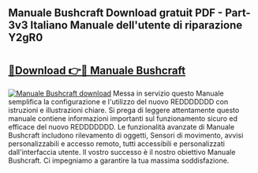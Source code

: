 ## Manuale Bushcraft Download gratuit PDF - Part-3v3 Italiano Manuale dell'utente di riparazione Y2gR0

# <h2><a href="http://dfcq4bq.blite.top/?on=Manuale+Bushcraft">🔗Download 👉🔴 Manuale Bushcraft</a></h2>

[![Manuale Bushcraft download](https://i.imgur.com/lujVjoI.png)](http://dfcq4bq.blite.top/?on=Manuale+Bushcraft)
Messa in servizio questo Manuale semplifica la configurazione e l'utilizzo del nuovo REDDDDDDD con istruzioni e illustrazioni chiare. Si prega di leggere attentamente questo manuale contiene informazioni importanti sul funzionamento sicuro ed efficace del nuovo REDDDDDDD. Le funzionalità avanzate di Manuale Bushcraft includono rilevamento di oggetti, Sensori di movimento, avvisi personalizzabili e accesso remoto, tutti accessibili e personalizzati dall'interfaccia utente. Il vostro successo è il nostro obiettivo Manuale Bushcraft. Ci impegniamo a garantire la tua massima soddisfazione.
